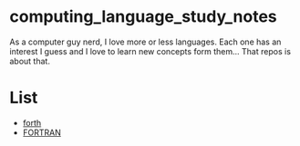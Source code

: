 # computing_language_study_notes
As a computer guy nerd, I love more or less languages. Each one has an interest I guess and I love to learn new concepts form them... That repos is about that.


# List
 - [forth](forth/base_concepts.md)
 - [FORTRAN](fortran/base_concepts.md)

